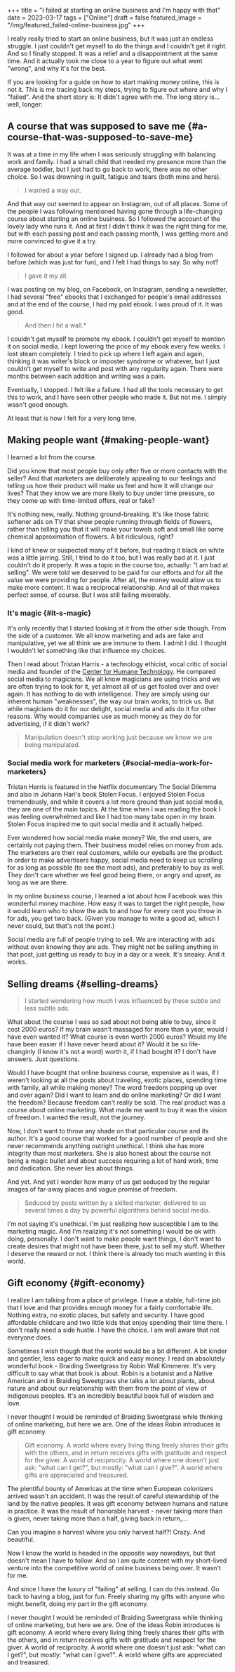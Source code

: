 +++
title = "I failed at starting an online business and I'm happy with that"
date = 2023-03-17
tags = ["Online"]
draft = false
featured_image = "/img/featured_failed-online-business.jpg"
+++

I really really tried to start an online business, but it was just an endless struggle. I just couldn't get myself to do the things and I couldn't get it right. And so I finally stopped. It was a relief and a disappointment at the same time. And it actually took me close to a year to figure out what went "wrong", and why it's for the best.

If you are looking for a guide on how to start making money online, this is not it. This is me tracing back my steps, trying to figure out where and why I "failed". And the short story is: It didn't agree with me. The long story is… well, longer:


## A course that was supposed to save me {#a-course-that-was-supposed-to-save-me}

It was at a time in my life when I was seriously struggling with balancing work and family. I had a small child that needed my presence more than the average toddler, but I just had to go back to work, there was no other choice. So I was drowning in guilt, fatigue and tears (both mine and hers).

> I wanted a way out.

And that way out seemed to appear on Instagram, out of all places. Some of the people I was following mentioned having gone through a life-changing course about starting an online business. So I followed the account of the lovely lady who runs it. And at first I didn't think it was the right thing for me, but with each passing post and each passing month, I was getting more and more convinced to give it a try.

I followed for about a year before I signed up. I already had a blog from before (which was just for fun), and I felt I had things to say. So why not?

> I gave it my all.

I was posting on my blog, on Facebook, on Instagram, sending a newsletter, I had several "free" ebooks that I exchanged for people's email addresses and at the end of the course, I had my paid ebook. I was proud of it. It was good.

> And then I hit a wall.\*

I couldn't get myself to promote my ebook. I couldn't get myself to mention it on social media. I kept lowering the price of my ebook every few weeks. I lost steam completely. I tried to pick up where I left again and again, thinking it was writer's block or imposter syndrome or whatever, but I just couldn't get myself to write and post with any regularity again. There were months between each addition and writing was a pain.

Eventually, I stopped. I felt like a failure. I had all the tools necessary to get this to work, and I have seen other people who made it. But not me. I simply wasn't good enough.

At least that is how I felt for a very long time.


## Making people want {#making-people-want}

I learned a lot from the course.

Did you know that most people buy only after five or more contacts with the seller? And that marketers are deliberately appealing to our feelings and telling us how their product will make us feel and how it will change our lives? That they know we are more likely to buy under time pressure, so they come up with time-limited offers, real or fake?

It's nothing new, really. Nothing ground-breaking. It's like those fabric softener ads on TV that show people running through fields of flowers, rather than telling you that it will make your towels soft and smell like some chemical approximation of flowers. A bit ridiculous, right?

I kind of knew or suspected many of it before, but reading it black on white was a little jarring. Still, I tried to do it too, but I was really bad at it. I just couldn't do it properly. It was a topic in the course too, actually: "I am bad at selling". We were told we deserved to be paid for our efforts and for all the value we were providing for people. After all, the money would allow us to make more content. It was a reciprocal relationship. And all of that makes perfect sense, of course. But I was still failing miserably.


### It's magic {#it-s-magic}

It's only recently that I started looking at it from the other side though. From the side of a customer. We all know marketing and ads are fake and manipulative, yet we all think we are immune to them. I admit I did. I thought I wouldn't let something like that influence my choices.

Then I read about Tristan Harris - a technology ethicist, vocal critic of social media and founder of the [Center for Humane Technology](https://www.humanetech.com/). He compared social media to magicians. We all know magicians are using tricks and we are often trying to look for it, yet almost all of us get fooled over and over again. It has nothing to do with intelligence. They are simply using our inherent human "weaknesses", the way our brain works, to trick us. But while magicians do it for our delight, social media and ads do it for other reasons. Why would companies use as much money as they do for advertising, if it didn't work?

> Manipulation doesn't stop working just because we know we are being manipulated.


### Social media work for marketers {#social-media-work-for-marketers}

Tristan Harris is featured in the Netflix documentary The Social Dilemma and also in Johann Hari's book Stolen Focus. I enjoyed Stolen Focus tremendously, and while it covers a lot more ground than just social media, they are one of the main topics. At the time when I was reading the book I was feeling overwhelmed and like I had too many tabs open in my brain. Stolen Focus inspired me to quit social media and it actually helped.

Ever wondered how social media make money? We, the end users, are certainly not paying them. Their business model relies on money from ads. The marketers are their real customers, while our eyeballs are the product. In order to make advertisers happy, social media need to keep us scrolling for as long as possible (to see the most ads), and preferably to buy as well. They don't care whether we feel good being there, or angry and upset, as long as we are there.

In my online business course, I learned a lot about how Facebook was this wonderful money machine. How easy it was to target the right people, how it would learn who to show the ads to and how for every cent you throw in for ads, you get two back. (Given you manage to write a good ad, which I never could, but that's not the point.)

Social media are full of people trying to sell. We are interacting with ads without even knowing they are ads. They might not be selling anything in that post, just getting us ready to buy in a day or a week. It's sneaky. And it works.


## Selling dreams {#selling-dreams}

> I started wondering how much I was influenced by these subtle and less subtle ads.

What about the course I was so sad about not being able to buy, since it cost 2000 euros? If my brain wasn't massaged for more than a year, would I have even wanted it? What course is even worth 2000 euros? Would my life have been easier if I have never heard about it? Would it be so life-changinly (I know it's not a word) worth it, if I had bought it? I don't have answers. Just questions.

Would I have bought that online business course, expensive as it was, if I weren't looking at all the posts about traveling, exotic places, spending time with family, all while making money? The word freedom popping up over and over again? Did I want to learn and do online marketing? Or did I want the freedom? Because freedom can't really be sold. The real product was a course about online marketing. What made me want to buy it was the vision of freedom. I wanted the result, not the journey.

Now, I don't want to throw any shade on that particular course and its author. It's a good course that worked for a good number of people and she never recommends anything outright unethical. I think she has more integrity than most marketers. She is also honest about the course not being a magic bullet and about success requiring a lot of hard work, time and dedication. She never lies about things.

And yet. And yet I wonder how many of us get seduced by the regular images of far-away places and vague promise of freedom.

> Seduced by posts written by a skilled marketer, delivered to us several times a day by powerful algorithms behind social media.

I'm not saying it's unethical. I'm just realizing how susceptible I am to the marketing magic. And I'm realizing it's not something I would be ok with doing, personally. I don't want to make people want things, I don't want to create desires that might not have been there, just to sell my stuff. Whether I deserve the reward or not. I think there is already too much wanting in this world.


## Gift economy {#gift-economy}

I realize I am talking from a place of privilege. I have a stable, full-time job that I love and that provides enough money for a fairly comfortable life. Nothing extra, no exotic places, but safety and security. I have good affordable childcare and two little kids that enjoy spending their time there. I don't really need a side hustle. I have the choice. I am well aware that not everyone does.

Sometimes I wish though that the world would be a bit different. A bit kinder and gentler, less eager to make quick and easy money. I read an absolutely wonderful book - Braiding Sweetgrass by Robin Wall Kimmerer. It's very difficult to say what that book is about. Robin is a botanist and a Native American and in Braiding Sweetgrass she talks a lot about plants, about nature and about our relationship with them from the point of view of indigenous peoples. It's an incredibly beautiful book full of wisdom and love.

I never thought I would be reminded of Braiding Sweetgrass while thinking of online marketing, but here we are. One of the ideas Robin introduces is gift economy.

> Gift economy. A world where every living thing freely shares their gifts with the others, and in return receives gifts with gratitude and respect for the giver. A world of reciprocity. A world where one doesn't just ask: "what can I get?", but mostly: "what can I give?". A world where gifts are appreciated and treasured.

The plentiful bounty of Americas at the time when European colonizers arrived wasn't an accident. It was the result of careful stewardship of the land by the native peoples. It was gift economy between humans and nature in practice. It was the result of honorable harvest - never taking more than is given, never taking more than a half, giving back in return,…

Can you imagine a harvest where you only harvest half?! Crazy. And beautiful.

Now I know the world is headed in the opposite way nowadays, but that doesn't mean I have to follow. And so I am quite content with my short-lived venture into the competitive world of online business being over. It wasn't for me.

<div class="verse">

And since I have the luxury of "failing" at selling, I can do this instead. Go back to having a blog, just for fun. Freely sharing my gifts with anyone who might benefit, doing my part in the gift economy.<br />

</div>

I never thought I would be reminded of Braiding Sweetgrass while thinking of online marketing, but here we are. One of the ideas Robin introduces is gift economy. A world where every living thing freely shares their gifts with the others, and in return receives gifts with gratitude and respect for the giver. A world of reciprocity. A world where one doesn't just ask: "what can I get?", but mostly: "what can I give?". A world where gifts are appreciated and treasured.
